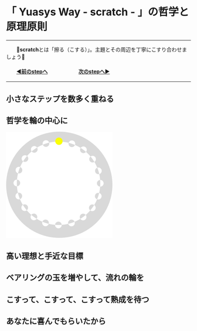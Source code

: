 # 「 Yuasys Way - scratch - 」の哲学と原理原則

---
&emsp;&emsp;📌<b>scratch</b>とは「擦る（こする）」。主題とその周辺を丁寧にこすり合わせましょう📌
#### &emsp;&emsp;[◀️前のstepへ](https://github.com/yuasys/scratch001)&emsp;&emsp;&emsp;&emsp;&emsp;&emsp;[次のstepへ▶️](https://github.com/yuasys/chatty-journal/blob/main/2023/05/2023-05-31.md)
---
## 小さなステップを数多く重ねる

## 哲学を輪の中心に

![哲学](https://raw.githubusercontent.com/yuasys/scratch001/560d8b798695c8d5e09357fc44b04878be9644c8/images/Tetsugaku.svg)

## 高い理想と手近な目標

## ベアリングの玉を増やして、流れの輪を

## こすって、こすって、こすって熟成を待つ

## あなたに喜んでもらいたから
